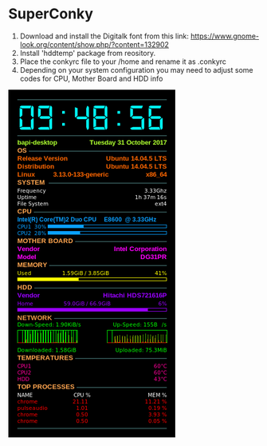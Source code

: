 # SuperConky

1. Download and install the Digitalk font from this link: https://www.gnome-look.org/content/show.php/?content=132902 
2. Install 'hddtemp' package from reository.
3. Place the conkyrc file to your /home and rename it as .conkyrc
4. Depending on your system configuration you may need to adjust some codes for CPU, Mother Board and HDD info

![Screenshot](https://github.com/RamkrishnaMondal/SuperConky/blob/master/Screenshot%20from%202017-10-31%2021:48:57.png) 
